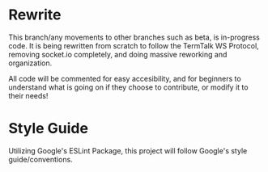 # Rewrite

This branch/any movements to other branches such as beta, is in-progress code. It is being rewritten from scratch to follow the TermTalk WS Protocol, removing socket.io completely, and doing massive reworking and organization. 

All code will be commented for easy accesibility, and for beginners to understand what is going on if they choose to contribute, or modify it to their needs!

# Style Guide

Utilizing Google's ESLint Package, this project will follow Google's style guide/conventions.